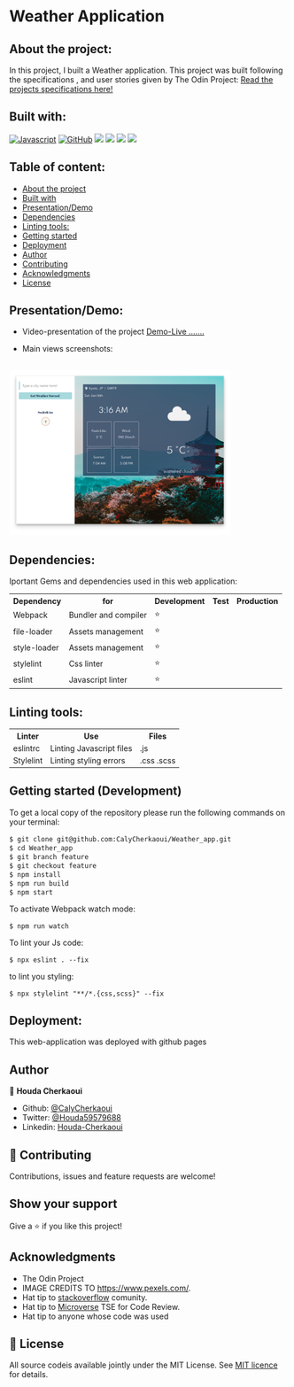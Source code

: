 # Weather Application


## About the project:

In this project, I built a Weather application.
This project was built following the specifications , and user stories given by The Odin Project:
[Read the projects specifications here!](https://www.theodinproject.com/courses/javascript/lessons/weather-app)

## Built with:

  <a href="https://developer.mozilla.org/en-US/docs/Web/JavaScript"><img width="5%" src="https://media.giphy.com/media/ln7z2eWriiQAllfVcn/giphy.gif" alt="Javascript"></a>
  <a href="https://github.com/"><img width="5%" src="https://i.giphy.com/media/KzJkzjggfGN5Py6nkT/200.webp" alt="GitHub"></a>
  <a href="#"><img width="10%" src="https://media.giphy.com/media/kH6CqYiquZawmU1HI6/giphy.gif"></a>
  <a href="#"><img width="5%" src="https://i.giphy.com/media/IdyAQJVN2kVPNUrojM/200.webp"></a>
  <a href="#"><img width="30px" src="https://cdn.svgporn.com/logos/html-5.svg"></a>
  <a href="#"><img width="30px" src="https://cdn.svgporn.com/logos/css-3.svg"></a>
  <br>

## Table of content:

- [About the project](#about-the-project)
- [Built with](#built-with)
- [Presentation/Demo](#presentation)
- [Dependencies](#dependencies)
- [Linting tools:](#Linting-tools)
- [Getting started](#getting-started)
- [Deployment](#deployment)
- [Author](#author)
- [Contributing](#contributing)
- [Acknowledgments](#acknowledgments)
- [License](#License)

## Presentation/Demo:

- Video-presentation of the project
[Demo-Live .......]()

- Main views screenshots:
<br>
<img width="400" src="./screenshots/screenshot.png">
<br>

## Dependencies:

Iportant Gems and dependencies used in this web application:

<table>
  <tr>
    <th>Dependency</th>
    <th>for</th>
    <th>Development</th>
    <th>Test</th>
    <th>Production</th>
  </tr>
  <tr>
    <td>Webpack</td>
    <td>Bundler and compiler</td>
    <td>⭐️</td>
    <td></td>
    <td></td>
  </tr>
    <tr>
    <td>file-loader</td>
    <td>Assets management</td>
    <td>⭐️</td>
    <td></td>
    <td></td>
  </tr>
  <tr>
    <td>style-loader</td>
    <td>Assets management</td>
    <td>⭐️</td>
    <td></td>
    <td></td>
  </tr>
  <tr>
    <td>stylelint</td>
    <td>Css linter</td>
    <td>⭐️</td>
    <td></td>
    <td></td>
  </tr>
  <tr>
    <td>eslint</td>
    <td>Javascript linter</td>
    <td>⭐️</td>
    <td></td>
    <td></td>
  </tr>
  
</table>

## Linting tools:

<table>
  <tr>
    <th>Linter</th>
    <th>Use</th>
    <th>Files</th>
  </tr>
  <tr>
    <td>eslintrc</td>
    <td>Linting Javascript files</td>
    <td>.js</td>
  </tr>
    <tr>
    <td>Stylelint</td>
    <td>Linting styling errors</td>
    <td>.css .scss</td>
  </tr>
</table>

## Getting started (Development)

To get a local copy of the repository please run the following commands on your terminal:

```
$ git clone git@github.com:CalyCherkaoui/Weather_app.git
$ cd Weather_app
$ git branch feature
$ git checkout feature
$ npm install
$ npm run build
$ npm start
```

To activate Webpack watch mode:
```
$ npm run watch
```

To lint your Js code:
```
$ npx eslint . --fix
```

to lint you styling:
```
$ npx stylelint "**/*.{css,scss}" --fix
```


## Deployment:

This web-application was deployed with github pages

## Author

👤 **Houda Cherkaoui**

- Github: [@CalyCherkaoui](https://github.com/CalyCherkaoui)
- Twitter: [@Houda59579688](https://twitter.com/Houda59579688)
- Linkedin: [Houda-Cherkaoui](https://www.linkedin.com/in/houda-cherkaoui-64106395/)


## 🤝 Contributing

Contributions, issues and feature requests are welcome!

## Show your support

Give a ⭐️ if you like this project!

## Acknowledgments
- The Odin Project
- IMAGE CREDITS TO https://www.pexels.com/.
- Hat tip to [stackoverflow](https://stackoverflow.com) comunity.
- Hat tip to [Microverse](https://www.microverse.org/) TSE for Code Review.
- Hat tip to anyone whose code was used

## 📝 License

All source codeis available jointly under the MIT License.
See [MIT licence](./LICENSE) for details.
